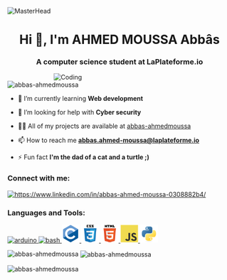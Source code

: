 ![MasterHead](https://cdn.dribbble.com/userupload/14222054/file/original-8eeb1c19365a4ea6a1ae8f9c9d09d0fa.png?resize=1200x900)
<h1 align="center">Hi 👋, I'm AHMED MOUSSA Abbâs</h1>
<h3 align="center">A computer science student at LaPlateforme.io</h3>
<img align="right" alt="Coding" width="400" src="https://camo.githubusercontent.com/2366b34bb903c09617990fb5fff4622f3e941349e846ddb7e73df872a9d21233/68747470733a2f2f63646e2e6472696262626c652e636f6d2f75736572732f3733303730332f73637265656e73686f74732f363538313234332f6176656e746f2e676966">

<p align="left"> <img src="https://komarev.com/ghpvc/?username=abbas-ahmedmoussa&label=Profile%20views&color=0e75b6&style=flat" alt="abbas-ahmedmoussa" /> </p>

- 🌱 I’m currently learning **Web development**

- 🤝 I’m looking for help with **Cyber security**

- 👨‍💻 All of my projects are available at [abbas-ahmedmoussa](abbas-ahmedmoussa)

- 📫 How to reach me **abbas.ahmed-moussa@laplateforme.io**

- ⚡ Fun fact **I'm the dad of a cat and a turtle ;)**

<h3 align="left">Connect with me:</h3>
<p align="left">
<a href="https://linkedin.com/in/https://www.linkedin.com/in/abbas-ahmed-moussa-0308882b4/" target="blank"><img align="center" src="https://raw.githubusercontent.com/rahuldkjain/github-profile-readme-generator/master/src/images/icons/Social/linked-in-alt.svg" alt="https://www.linkedin.com/in/abbas-ahmed-moussa-0308882b4/" height="30" width="40" /></a>
</p>

<h3 align="left">Languages and Tools:</h3>
<p align="left"> <a href="https://www.arduino.cc/" target="_blank" rel="noreferrer"> <img src="https://cdn.worldvectorlogo.com/logos/arduino-1.svg" alt="arduino" width="40" height="40"/> </a> <a href="https://www.gnu.org/software/bash/" target="_blank" rel="noreferrer"> <img src="https://www.vectorlogo.zone/logos/gnu_bash/gnu_bash-icon.svg" alt="bash" width="40" height="40"/> </a> <a href="https://www.cprogramming.com/" target="_blank" rel="noreferrer"> <img src="https://raw.githubusercontent.com/devicons/devicon/master/icons/c/c-original.svg" alt="c" width="40" height="40"/> </a> <a href="https://www.w3schools.com/css/" target="_blank" rel="noreferrer"> <img src="https://raw.githubusercontent.com/devicons/devicon/master/icons/css3/css3-original-wordmark.svg" alt="css3" width="40" height="40"/> </a> <a href="https://www.w3.org/html/" target="_blank" rel="noreferrer"> <img src="https://raw.githubusercontent.com/devicons/devicon/master/icons/html5/html5-original-wordmark.svg" alt="html5" width="40" height="40"/> </a> <a href="https://developer.mozilla.org/en-US/docs/Web/JavaScript" target="_blank" rel="noreferrer"> <img src="https://raw.githubusercontent.com/devicons/devicon/master/icons/javascript/javascript-original.svg" alt="javascript" width="40" height="40"/> </a> <a href="https://www.python.org" target="_blank" rel="noreferrer"> <img src="https://raw.githubusercontent.com/devicons/devicon/master/icons/python/python-original.svg" alt="python" width="40" height="40"/> </a> </p>

<p><img align="left" src="https://github-readme-stats.vercel.app/api/top-langs?username=abbas-ahmedmoussa&show_icons=true&locale=en&layout=compact" alt="abbas-ahmedmoussa" /></p>

<p>&nbsp;<img align="center" src="https://github-readme-stats.vercel.app/api?username=abbas-ahmedmoussa&show_icons=true&locale=en" alt="abbas-ahmedmoussa" /></p>

<p><img align="center" src="https://github-readme-streak-stats.herokuapp.com/?user=abbas-ahmedmoussa&" alt="abbas-ahmedmoussa" /></p>
